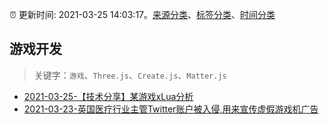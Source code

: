 :alarm_clock: 更新时间: 2021-03-25 14:03:17。[来源分类](../README.md)、[标签分类](../TAGS.md)、[时间分类](../TIMELINE.md)

## 游戏开发


> 关键字：`游戏`、`Three.js`、`Create.js`、`Matter.js`



- [2021-03-25-【技术分享】某游戏xLua分析](https://sec.thief.one/article_content?a_id=9f6be536c8e5094347e0a070eacfa420) 
- [2021-03-23-英国医疗行业主管Twitter账户被入侵,用来宣传虚假游戏机广告](https://sec.thief.one/article_content?a_id=b7bf3228e23f148a0f9819178390cd81) 